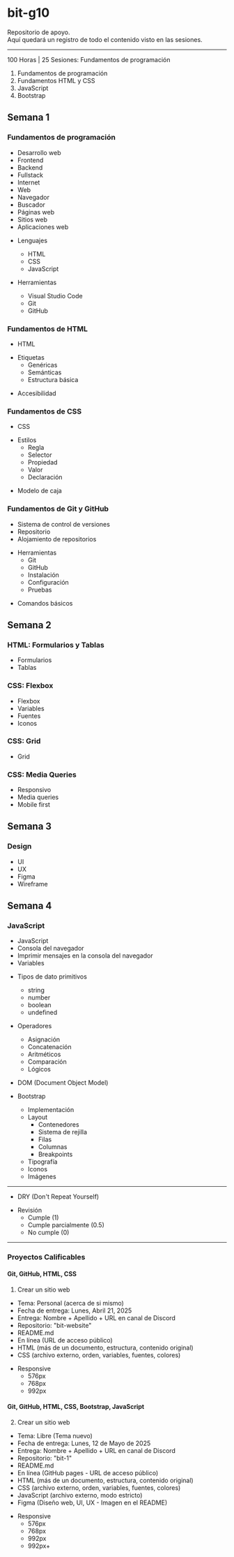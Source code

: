 # bit-g10
Repositorio de apoyo.  
Aquí quedará un registro de todo el contenido visto en las sesiones.

---

100 Horas | 25 Sesiones: Fundamentos de programación

1. Fundamentos de programación
2. Fundamentos HTML y CSS
3. JavaScript
4. Bootstrap
## Semana 1
### Fundamentos de programación
- Desarrollo web
- Frontend
- Backend
- Fullstack
- Internet
- Web
- Navegador
- Buscador
- Páginas web
- Sitios web
- Aplicaciones web

* Lenguajes
  - HTML
  - CSS
  - JavaScript

* Herramientas
  - Visual Studio Code
  - Git
  - GitHub
### Fundamentos de HTML
- HTML

* Etiquetas
  - Genéricas
  - Semánticas
  - Estructura básica

- Accesibilidad
### Fundamentos de CSS
- CSS

* Estilos
  - Regla
  - Selector
  - Propiedad
  - Valor
  - Declaración

- Modelo de caja
### Fundamentos de Git y GitHub
- Sistema de control de versiones
- Repositorio
- Alojamiento de repositorios

* Herramientas
  - Git
  - GitHub
  - Instalación
  - Configuración
  - Pruebas

- Comandos básicos
## Semana 2
### HTML: Formularios y Tablas
- Formularios
- Tablas
### CSS: Flexbox
- Flexbox
- Variables
- Fuentes
- Iconos
### CSS: Grid
- Grid
### CSS: Media Queries
- Responsivo
- Media queries
- Mobile first
## Semana 3
### Design
- UI
- UX
- Figma
- Wireframe
## Semana 4
### JavaScript
- JavaScript
- Consola del navegador
- Imprimir mensajes en la consola del navegador
- Variables
* Tipos de dato primitivos
  - string
  - number
  - boolean
  - undefined
* Operadores
  - Asignación
  - Concatenación
  - Aritméticos
  - Comparación
  - Lógicos
* DOM (Document Object Model)

* Bootstrap
  - Implementación
  * Layout
    - Contenedores
    - Sistema de rejilla
    - Filas
    - Columnas
    - Breakpoints
  - Tipografía
  - Iconos
  - Imágenes

---

- DRY (Don't Repeat Yourself)

* Revisión
  - Cumple (1)
  - Cumple parcialmente (0.5)
  - No cumple (0)

---

### Proyectos Calificables
#### Git, GitHub, HTML, CSS
1. Crear un sitio web

- Tema: Personal (acerca de si mismo)
- Fecha de entrega: Lunes, Abril 21, 2025
- Entrega: Nombre + Apellido + URL en canal de Discord
- Repositorio: "bit-website"
- README.md
- En línea (URL de acceso público)
- HTML (más de un documento, estructura, contenido original)
- CSS (archivo externo, orden, variables, fuentes, colores)

* Responsive
  - 576px
  - 768px
  - 992px

#### Git, GitHub, HTML, CSS, Bootstrap, JavaScript
2. Crear un sitio web

- Tema: Libre (Tema nuevo)
- Fecha de entrega: Lunes, 12 de Mayo de 2025
- Entrega: Nombre + Apellido + URL en canal de Discord
- Repositorio: "bit-1"
- README.md
- En línea (GitHub pages - URL de acceso público)
- HTML (más de un documento, estructura, contenido original)
- CSS (archivo externo, orden, variables, fuentes, colores)
- JavaScript (archivo externo, modo estricto)
- Figma (Diseño web, UI, UX - Imagen en el README)
* Responsive
  - 576px
  - 768px
  - 992px
  - 992px+
